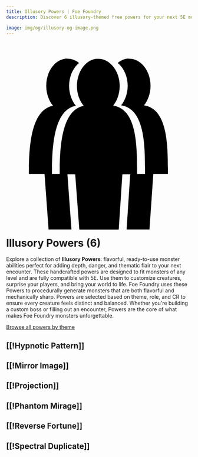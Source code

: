 ```yaml
---
title: Illusory Powers | Foe Foundry
description: Discover 6 illusory-themed free powers for your next 5E monster.

image: img/og/illusory-og-image.png
---
```


# <span class="inline-icon" aria-hidden="true"><svg xmlns="http://www.w3.org/2000/svg" viewBox="0 0 512 512"><path d="M164.594 21.625c-.537.012-1.068.028-1.563.094-29.656 3.852-52.56 35.847-52.56 74.75 0 21.55 7.307 41.193 18.686 54.905-61.678 11.594-66.563 115.158-66.562 188.063h43.218l11.094 152.437h63.063L168.905 340.03h21.47l11.343 152.158h108.686l10.03-152.157h21.627l-9.907 151.845h63.063l10.53-152.438h40.28c0-73.107 1.407-178.78-65.967-189.218 10.89-13.646 18.093-32.734 18.093-53.75 0-41.496-26.52-74.75-59-74.75-2.03 0-4.43-.263-6.406 0-9.4 1.22-17.562 5.455-25.125 11.686 16.388 13.303 27.468 36.433 27.47 63.063 0 21.016-7.236 40.104-18.126 53.75 67.373 10.438 66 116.11 66 189.218h-21.94c.008-73.086 1.29-178.215-65.905-188.625 10.89-13.647 17.906-32.61 17.906-53.625 0-41.497-26.457-75-58.936-75-2.03 0-4.117-.262-6.094 0-29.657 3.85-52.813 36.095-52.813 75 0 21.547 7.373 40.788 18.75 54.5-61.514 11.563-66.318 114.874-66.343 187.75H126.25c-.002-72.905 4.322-176.47 66-188.063-11.38-13.712-18.687-33.356-18.688-54.906 0-26.575 11.138-49.632 27.438-63.064-9.148-7.425-19.896-11.687-31.53-11.687-1.525 0-3.267-.132-4.876-.095z"/></svg></span> Illusory Powers (6)

Explore a collection of **Illusory Powers**: flavorful, ready-to-use monster abilities perfect for adding depth, danger, and thematic flair to your next encounter. These handcrafted powers are designed to fit monsters of any level and are fully compatible with 5E. Use them to customize creatures, surprise your players, and bring your world to life. Foe Foundry uses these Powers to procedurally generate monsters that are both flavorful and mechanically sharp. Powers are selected based on theme, role, and CR to ensure every creature feels distinct and balanced. Whether you're building a custom boss or filling out an encounter, Powers are the core of what makes Foe Foundry monsters unforgettable.  

  
[Browse all powers by theme](all.md)

[[!Hypnotic Pattern]]
---

[[!Mirror Image]]
---

[[!Projection]]
---

[[!Phantom Mirage]]
---

[[!Reverse Fortune]]
---

[[!Spectral Duplicate]]
---
